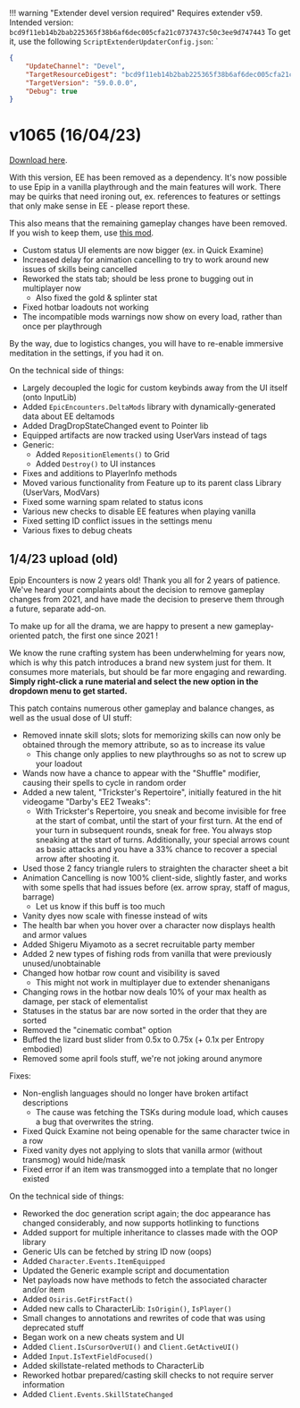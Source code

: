 
!!! warning "Extender devel version required"
    Requires extender v59. Intended version: `bcd9f11eb14b2bab225365f38b6af6dec005cfa21c0737437c50c3ee9d747443`
    To get it, use the following `ScriptExtenderUpdaterConfig.json`:
    `
```json
{
	"UpdateChannel": "Devel",
	"TargetResourceDigest": "bcd9f11eb14b2bab225365f38b6af6dec005cfa21c0737437c50c3ee9d747443",
	"TargetVersion": "59.0.0.0",
	"Debug": true
}
```

# v1065 (16/04/23)
[Download here](https://drive.google.com/file/d/1NLEjkgnKlc6r4dDZw_AUHT1cdXVKhTmL/view?usp=sharing).

With this version, EE has been removed as a dependency. It's now possible to use Epip in a vanilla playthrough and the main features will work. There may be quirks that need ironing out, ex. references to features or settings that only make sense in EE - please report these.

This also means that the remaining gameplay changes have been removed. If you wish to keep them, use [this mod](https://drive.google.com/file/d/1HqxEzlXaZa4AMRpCybDPvZ2IyFjAL0J0/view?usp=sharing).

- Custom status UI elements are now bigger (ex. in Quick Examine)
- Increased delay for animation cancelling to try to work around new issues of skills being cancelled
- Reworked the stats tab; should be less prone to bugging out in multiplayer now
    - Also fixed the gold & splinter stat
- Fixed hotbar loadouts not working
- The incompatible mods warnings now show on every load, rather than once per playthrough

By the way, due to logistics changes, you will have to re-enable immersive meditation in the settings, if you had it on.

On the technical side of things:

- Largely decoupled the logic for custom keybinds away from the UI itself (onto InputLib)
- Added `EpicEncounters.DeltaMods` library with dynamically-generated data about EE deltamods
- Added DragDropStateChanged event to Pointer lib
- Equipped artifacts are now tracked using UserVars instead of tags
- Generic:
    - Added `RepositionElements()` to Grid
    - Added `Destroy()` to UI instances
- Fixes and additions to PlayerInfo methods
- Moved various functionality from Feature up to its parent class Library (UserVars, ModVars)
- Fixed some warning spam related to status icons
- Various new checks to disable EE features when playing vanilla
- Fixed setting ID conflict issues in the settings menu
- Various fixes to debug cheats

## 1/4/23 upload (old)

Epip Encounters is now 2 years old! Thank you all for 2 years of patience. We've heard your complaints about the decision to remove gameplay changes from 2021, and have made the decision to preserve them through a future, separate add-on.

To make up for all the drama, we are happy to present a new gameplay-oriented patch, the first one since 2021 !

We know the rune crafting system has been underwhelming for years now, which is why this patch introduces a brand new system just for them. It consumes more materials, but should be far more engaging and rewarding. **Simply right-click a rune material and select the new option in the dropdown menu to get started.**

This patch contains numerous other gameplay and balance changes, as well as the usual dose of UI stuff:

- Removed innate skill slots; slots for memorizing skills can now only be obtained through the memory attribute, so as to increase its value
    - This change only applies to new playthroughs so as not to screw up your loadout
- Wands now have a chance to appear with the "Shuffle" modifier, causing their spells to cycle in random order
- Added a new talent, "Trickster's Repertoire", initially featured in the hit videogame "Darby's EE2 Tweaks":
    - With Trickster's Repertoire, you sneak and become invisible for free at the start of combat, until the start of your first turn. At the end of your turn in subsequent rounds, sneak for free. You always stop sneaking at the start of turns. Additionally, your special arrows count as basic attacks and you have a 33% chance to recover a special arrow after shooting it.
- Used those 2 fancy triangle rulers to straighten the character sheet a bit
- Animation Cancelling is now 100% client-side, slightly faster, and works with some spells that had issues before (ex. arrow spray, staff of magus, barrage)
    - Let us know if this buff is too much
- Vanity dyes now scale with finesse instead of wits
- The health bar when you hover over a character now displays health and armor values
- Added Shigeru Miyamoto as a secret recruitable party member
- Added 2 new types of fishing rods from vanilla that were previously unused/unobtainable
- Changed how hotbar row count and visibility is saved
    - This might not work in multiplayer due to extender shenanigans
- Changing rows in the hotbar now deals 10% of your max health as damage, per stack of elementalist
- Statuses in the status bar are now sorted in the order that they are sorted
- Removed the "cinematic combat" option
- Buffed the lizard bust slider from 0.5x to 0.75x (+ 0.1x per Entropy embodied)
- Removed some april fools stuff, we're not joking around anymore

Fixes:

- Non-english languages should no longer have broken artifact descriptions
    - The cause was fetching the TSKs during module load, which causes a bug that overwrites the string.
- Fixed Quick Examine not being openable for the same character twice in a row
- Fixed vanity dyes not applying to slots that vanilla armor (without transmog) would hide/mask
- Fixed error if an item was transmogged into a template that no longer existed

On the technical side of things:

- Reworked the doc generation script again; the doc appearance has changed considerably, and now supports hotlinking to functions
- Added support for multiple inheritance to classes made with the OOP library
- Generic UIs can be fetched by string ID now (oops)
- Added `Character.Events.ItemEquipped`
- Updated the Generic example script and documentation
- Net payloads now have methods to fetch the associated character and/or item
- Added `Osiris.GetFirstFact()`
- Added new calls to CharacterLib: `IsOrigin()`, `IsPlayer()`
- Small changes to annotations and rewrites of code that was using deprecated stuff
- Began work on a new cheats system and UI
- Added `Client.IsCursorOverUI()` and `Client.GetActiveUI()`
- Added `Input.IsTextFieldFocused()`
- Added skillstate-related methods to CharacterLib
- Reworked hotbar prepared/casting skill checks to not require server information
- Added `Client.Events.SkillStateChanged`
